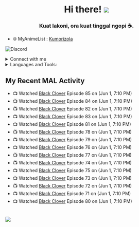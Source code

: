 <h1 align="center">Hi there! <img src="https://media.giphy.com/media/hvRJCLFzcasrR4ia7z/giphy.gif" width="25px"> </h1>
<h3 align="center">Kuat lakoni, ora kuat tinggal ngopi ☕.</h3>

- 🌐 MyAnimeList : [Kumorizola](https://myanimelist.net/animelist/Kumorizola)

![Discord](https://discord.c99.nl/widget/theme-3/761213268009943051.png)
<details>
      <summary>Connect with me</summary>
    <p align="left">
        <a href="https://www.facebook.com/kumori.hartley.1" target="blank"><img align="center"
                src="https://raw.githubusercontent.com/rahuldkjain/github-profile-readme-generator/master/src/images/icons/Social/facebook.svg"
                alt="kumori hartley" height="30" width="40" /></a>
        <a href="https://www.instagram.com/kumorizola/" target="blank"><img align="center"
                src="https://raw.githubusercontent.com/rahuldkjain/github-profile-readme-generator/master/src/images/icons/Social/instagram.svg"
                alt="kumorizola" height="30" width="40" /></a>
        <a href="https://discord.com" target="blank"><img align="center"
                src="https://raw.githubusercontent.com/rahuldkjain/github-profile-readme-generator/master/src/images/icons/Social/discord.svg"
                alt="Kumori#5882" height="30" width="40" /></a>
    </p>
</details>

<details>
    <summary align="left">Languages and Tools:</summary>
<p align="left">
      <a href="https://www.w3schools.com/css/" target="_blank">
        <img src="https://raw.githubusercontent.com/devicons/devicon/master/icons/css3/css3-original-wordmark.svg"
            alt="css3" width="40" height="40" /> </a> <a href="https://www.w3.org/html/" target="_blank"> <img
            src="https://raw.githubusercontent.com/devicons/devicon/master/icons/html5/html5-original-wordmark.svg"
            alt="html5" width="40" height="40" /> </a> <a href="https://www.java.com" target="_blank"> <img
            src="https://raw.githubusercontent.com/devicons/devicon/master/icons/java/java-original.svg" alt="java"
            width="40" height="40" /> </a> <a href="https://developer.mozilla.org/en-US/docs/Web/JavaScript"
            target="_blank"> <img
            src="https://raw.githubusercontent.com/devicons/devicon/master/icons/javascript/javascript-original.svg"
            alt="javascript" width="40" height="40" /> </a> <a href="https://nodejs.org" target="_blank"> <img
            src="https://raw.githubusercontent.com/devicons/devicon/master/icons/nodejs/nodejs-original-wordmark.svg"
            alt="nodejs" width="40" height="40" /> </a> <a href="https://www.python.org" target="_blank"> <img
            src="https://raw.githubusercontent.com/devicons/devicon/master/icons/python/python-original.svg"
            alt="python" width="40" height="40" /> </a> <a href="https://www.typescriptlang.org/" target="_blank"> <img
            src="https://raw.githubusercontent.com/devicons/devicon/master/icons/typescript/typescript-original.svg" 
            alt="typescript" width="40" height="40" /> </a> <a href="https://www.photoshop.com/en" target="_blank"> <img
            src="https://upload.wikimedia.org/wikipedia/commons/a/af/Adobe_Photoshop_CC_icon.svg" alt="photoshop" width="40" height="40"/> </a>
            <a href="https://www.adobe.com/products/premiere.html" target="_blank"> <img
            src="https://upload.wikimedia.org/wikipedia/commons/4/40/Adobe_Premiere_Pro_CC_icon.svg" alt="Premiere pro" width="40" height="40"/> </a>
            <a href="https://www.adobe.com/in/products/illustrator.html" target="_blank"> <img 
            src="https://upload.wikimedia.org/wikipedia/commons/f/fb/Adobe_Illustrator_CC_icon.svg" alt="illustrator" width="40" height="40"/> </a>
      
 </details>
 
 <h2> My Recent MAL Activity</h2>
<!-- MAL_ACTIVITY:start -->

- 📺 Watched [Black Clover](https://MyAnimeList.net/anime.php?id=34572) Episode 85 on (Jun 1, 7:10 PM)
- 📺 Watched [Black Clover](https://MyAnimeList.net/anime.php?id=34572) Episode 84 on (Jun 1, 7:10 PM)
- 📺 Watched [Black Clover](https://MyAnimeList.net/anime.php?id=34572) Episode 82 on (Jun 1, 7:10 PM)
- 📺 Watched [Black Clover](https://MyAnimeList.net/anime.php?id=34572) Episode 83 on (Jun 1, 7:10 PM)
- 📺 Watched [Black Clover](https://MyAnimeList.net/anime.php?id=34572) Episode 81 on (Jun 1, 7:10 PM)
- 📺 Watched [Black Clover](https://MyAnimeList.net/anime.php?id=34572) Episode 78 on (Jun 1, 7:10 PM)
- 📺 Watched [Black Clover](https://MyAnimeList.net/anime.php?id=34572) Episode 79 on (Jun 1, 7:10 PM)
- 📺 Watched [Black Clover](https://MyAnimeList.net/anime.php?id=34572) Episode 76 on (Jun 1, 7:10 PM)
- 📺 Watched [Black Clover](https://MyAnimeList.net/anime.php?id=34572) Episode 77 on (Jun 1, 7:10 PM)
- 📺 Watched [Black Clover](https://MyAnimeList.net/anime.php?id=34572) Episode 74 on (Jun 1, 7:10 PM)
- 📺 Watched [Black Clover](https://MyAnimeList.net/anime.php?id=34572) Episode 75 on (Jun 1, 7:10 PM)
- 📺 Watched [Black Clover](https://MyAnimeList.net/anime.php?id=34572) Episode 73 on (Jun 1, 7:10 PM)
- 📺 Watched [Black Clover](https://MyAnimeList.net/anime.php?id=34572) Episode 72 on (Jun 1, 7:10 PM)
- 📺 Watched [Black Clover](https://MyAnimeList.net/anime.php?id=34572) Episode 71 on (Jun 1, 7:10 PM)
- 📺 Watched [Black Clover](https://MyAnimeList.net/anime.php?id=34572) Episode 80 on (Jun 1, 7:10 PM)

<!-- MAL_ACTIVITY:end -->

  
<h2 align="left"> <img src="https://media.discordapp.net/attachments/918405470073520168/919220018355523584/ezgif.com-gif-maker_1.gif">
